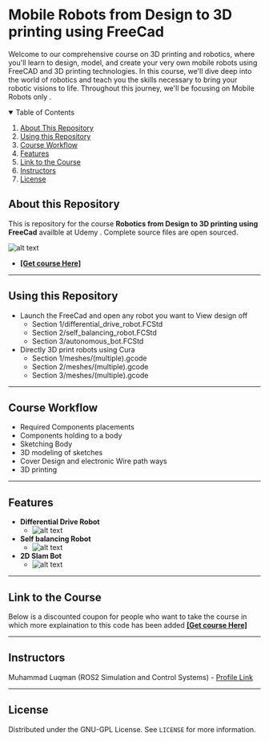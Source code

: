 # Mobile Robots from Design to 3D printing using FreeCad

Welcome to our comprehensive course on 3D printing and robotics, where you'll learn to design, model, and create your very own mobile robots using FreeCAD and 3D printing technologies. In this course, we'll dive deep into the world of robotics and teach you the skills necessary to bring your robotic visions to life.
Throughout this journey, we'll be focusing on Mobile Robots only .

<details open="open">
  <summary>Table of Contents</summary>
  <ol>
    <li><a href="#About-this-Repository">About This Repository</a></li>
    <li><a href="#Using-this-Repository">Using this Repository</a></li>
    <li><a href="#Course-Workflow">Course Workflow</a></li>
    <li><a href="#Features">Features</a></li>
    <li><a href="#Link-to-the-Course">Link to the Course</a></li>
    <li><a href="#Instructors">Instructors</a></li>
    <li><a href="#License">License</a></li>
  </ol>
</details>

## About this Repository
This is repository for the course **Robotics from Design to 3D printing using FreeCad** availble at Udemy . Complete source files are open sourced.

 ![alt text](https://github.com/noshluk2/Mobile-Robots-from-Design-to-3D-printing-using-FreeCad/blob/master/image_resources/main.png)
- **[[Get course Here]](https://www.udemy.com/course/robotics-3d-modeling-and-printing/?couponCode=LAUNCH)**
----
## Using this Repository
* Launch the FreeCad and open any robot you want to View design off
    - Section 1/differential_drive_robot.FCStd
    - Section 2/self_balancing_robot.FCStd
    - Section 3/autonomous_bot.FCStd
* Directly 3D print robots using Cura
    - Section 1/meshes/(multiple).gcode
    - Section 2/meshes/(multiple).gcode
    - Section 3/meshes/(multiple).gcode
----
## Course Workflow
- Required Components placements
- Components holding to a body
- Sketching Body
- 3D modeling of sketches
- Cover Design and electronic Wire path ways
- 3D printing


---
## Features
* **Differential Drive Robot**
  -  ![alt text](https://github.com/noshluk2/Mobile-Robots-from-Design-to-3D-printing-using-FreeCad/blob/master/image_resources/ddr.gif)
* **Self balancing Robot**
  -  ![alt text](https://github.com/noshluk2/Mobile-Robots-from-Design-to-3D-printing-using-FreeCad/blob/master/image_resources/sbr.gif)
* **2D Slam Bot**
  - ![alt text](https://github.com/noshluk2/Mobile-Robots-from-Design-to-3D-printing-using-FreeCad/blob/master/image_resources/sb.gif)



----
## Link to the Course
Below is a discounted coupon for people who want to take the course in which more explaination to this code has been added
**[[Get course Here]](https://www.udemy.com/course/robotics-3d-modeling-and-printing/?couponCode=LAUNCH)**

----

## Instructors

Muhammad Luqman (ROS2 Simulation and Control Systems) - [Profile Link](https://www.linkedin.com/in/muhammad-luqman-9b227a11b/)

----
## License

Distributed under the GNU-GPL License. See `LICENSE` for more information.
